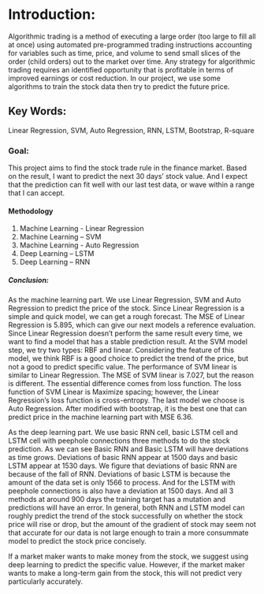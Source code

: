 # Introduction:
Algorithmic trading is a method of executing a large order (too large to fill all at once) using automated pre-programmed trading instructions accounting for variables such as time, price, and volume to send small slices of the order (child orders) out to the market over time. Any strategy for algorithmic trading requires an identified opportunity that is profitable in terms of improved earnings or cost reduction.
In our project, we use some algorithms to train the stock data then try to predict the future price.

## Key Words:
Linear Regression, SVM, Auto Regression, RNN, LSTM, Bootstrap, R-square

### Goal:
This project aims to find the stock trade rule in the finance market. Based on the result, I want to predict the next 30 days’ stock value. And I expect that the prediction can fit well with our last test data, or wave within a range that I can accept.

#### Methodology
1. Machine Learning - Linear Regression
2. Machine Learning – SVM
3. Machine Learning - Auto Regression
4. Deep Learning – LSTM
5. Deep Learning – RNN

##### Conclusion:
As the machine learning part. We use Linear Regression, SVM and Auto Regression to predict the price of the stock. Since Linear Regression is a simple and quick model, we can get a rough forecast. The MSE of Linear Regression is 5.895, which can give our next models a reference evaluation. Since Linear Regression doesn’t perform the same result every time, we want to find a model that has a stable prediction result. At the SVM model step, we try two types: RBF and linear. Considering the feature of this model, we think RBF is a good choice to predict the trend of the price, but not a good to predict specific value. The performance of SVM linear is similar to Linear Regression. The MSE of SVM linear is 7.027, but the reason is different. The essential difference comes from loss function. The loss function of SVM Linear is Maximize spacing; however, the Linear Regression’s loss function is cross-entropy. The last model we choose is Auto Regression. After modified with bootstrap, it is the best one that can predict price in the machine learning part with MSE 6.36.

As the deep learning part. We use basic RNN cell, basic LSTM cell and LSTM cell with peephole connections three methods to do the stock prediction. As we can see Basic RNN and Basic LSTM will have deviations as time grows. Deviations of basic RNN appear at 1500 days and basic LSTM appear at 1530 days. We figure that deviations of basic RNN are because of the fall of RNN. Deviations of basic LSTM is because the amount of the data set is only 1566 to process. And for the LSTM with peephole connections is also have a deviation at 1500 days. And all 3 methods at around 900 days the training target has a mutation and predictions will have an error. In general, both RNN and LSTM model can roughly predict the trend of the stock successfully on whether the stock price will rise or drop, but the amount of the gradient of stock may seem not that accurate for our data is not large enough to train a more consummate model to predict the stock price concisely.

If a market maker wants to make money from the stock, we suggest using deep learning to predict the specific value. However, if the market maker wants to make a long-term gain from the stock, this will not predict very particularly accurately.
